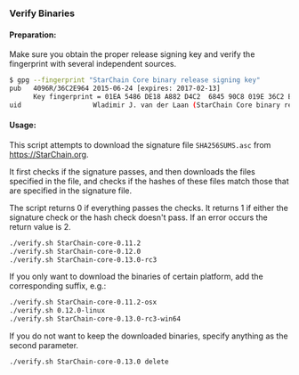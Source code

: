 ### Verify Binaries

#### Preparation:

Make sure you obtain the proper release signing key and verify the fingerprint with several independent sources.

```sh
$ gpg --fingerprint "StarChain Core binary release signing key"
pub   4096R/36C2E964 2015-06-24 [expires: 2017-02-13]
      Key fingerprint = 01EA 5486 DE18 A882 D4C2  6845 90C8 019E 36C2 E964
uid                  Wladimir J. van der Laan (StarChain Core binary release signing key) <laanwj@gmail.com>
```

#### Usage:

This script attempts to download the signature file `SHA256SUMS.asc` from https://StarChain.org.

It first checks if the signature passes, and then downloads the files specified in the file, and checks if the hashes of these files match those that are specified in the signature file.

The script returns 0 if everything passes the checks. It returns 1 if either the signature check or the hash check doesn't pass. If an error occurs the return value is 2.


```sh
./verify.sh StarChain-core-0.11.2
./verify.sh StarChain-core-0.12.0
./verify.sh StarChain-core-0.13.0-rc3
```

If you only want to download the binaries of certain platform, add the corresponding suffix, e.g.:

```sh
./verify.sh StarChain-core-0.11.2-osx
./verify.sh 0.12.0-linux
./verify.sh StarChain-core-0.13.0-rc3-win64
```

If you do not want to keep the downloaded binaries, specify anything as the second parameter.

```sh
./verify.sh StarChain-core-0.13.0 delete
```

